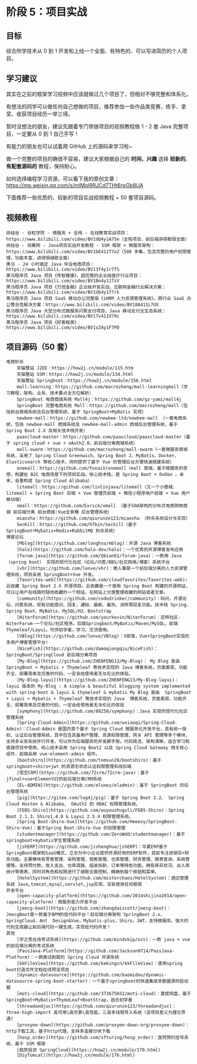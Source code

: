 # 阶段 5：项目实战

## 目标

综合所学技术从 0 到 1 开发和上线一个全面、有特色的、可以写进简历的个人项目。



## 学习建议

其实在之前的框架学习视频中应该就做过几个项目了，但相对不够完整和体系化。

有想法的同学可以做任何自己想做的项目，推荐参加一些作品类竞赛，练手、拿奖、收获项目经历一举三得。

暂时没想法的朋友，建议先跟着专门带做项目的视频教程做 1 - 2 套 Java 完整项目，一定要从 0 到 1 自己手写！

有能力的朋友也可以试着用 GitHub 上的源码来学习啦~

做一个完整的项目的确很不容易，建议大家根据自己的 **时间、兴趣** 选择 **较新的**、**有配套源码的** 教程，保持耐心。

如何选择编程学习资源，可以看下我的原创文章：https://mp.weixin.qq.com/s/mlMql9RJCd7THt6rpGb8UA

下面推荐一些优质的、较新的项目实战视频教程 + 50 套项目源码。



## 视频教程
	尚硅谷 - 谷粒学院 - 微服务 + 全栈 - 在线教育实战项目：https://www.bilibili.com/video/BV1dQ4y1A75e（全栈项目，前后端讲得都很全面）
	尚硅谷 - 尚筹网 - Java项目实战开发教程 - SSM 框架 + 微服务架构：https://www.bilibili.com/video/BV1bE411T7oZ（500 多集，包含完整的用户权限管理，功能丰富、讲得很细致全面）
	黑马 - 24 小时搞定 Java 毕设电商项目：https://www.bilibili.com/video/BV13f4y1r7fS
	黑马程序员 Java 项目《传智健康》，超完整的企业级医疗行业项目：https://www.bilibili.com/video/BV1Bo4y117zV
	黑马程序员 Java 项目《万信金融》企业级开发实战，互联网金融行业解决方案：https://www.bilibili.com/video/BV1Ub4y1f7rk
	黑马程序员 Java 项目 SaaS 移动办公完整版《iHRM 人力资源管理系统》，跨行业 SaaS 办公整合性解决方案：https://www.bilibili.com/video/BV18A411L7UX
	黑马程序员 Java 大型分布式微服务闪聚支付项目，Java 移动支付全生态系统：https://www.bilibili.com/video/BV17v411V79c
	黑马程序员 Java 项目《好客租房》：https://www.bilibili.com/video/BV1sZ4y1F7PD


## 项目源码（50 套）
	电商秒杀
		天猫整站 J2EE：https://how2j.cn/module/115.htm
		天猫整站 SSM：https://how2j.cn/module/134.html
		天猫整站 Springboot：https://how2j.cn/module/156.html
		mall-learning：https://github.com/macrozheng/mall-learningmall（学习教程，架构、业务、技术要点全方位解析）
		SpringBoot 电商商城系统 Mall4j：https://github.com/gz-yami/mall4j
		SpringBoot 完整电商系统 Mall：https://github.com/macrozheng/mall（包括前台商城系统及后台管理系统，基于 SpringBoot+MyBatis 实现）
		newbee-mall：https://github.com/newbee-ltd/newbee-mall （一套电商系统，包括 newbee-mall 商城系统及 newbee-mall-admin 商城后台管理系统，基于 Spring Boot 2.X 及相关技术栈开发）
		paascloud-master：https://github.com/paascloud/paascloud-master（基于 spring cloud + vue + oAuth2.0，前后端分离商城系统）
		mall-swarm：https://github.com/macrozheng/mall-swarm（一套微服务商城系统，采用了 Spring Cloud Greenwich、Spring Boot 2、MyBatis、Docker、Elasticsearch 等核心技术，同时提供了基于 Vue 的管理后台方便快速搭建系统）
		onemall：https://github.com/YunaiV/onemall（mall 商城，基于微服务的思想，构建在 B2C 电商场景下的项目实战。核心技术栈，是 Spring Boot + Dubbo 。未来，会重构成 Spring Cloud Alibaba）
		litemall：https://github.com/linlinjava/litemall（又一个小商城，litemall = Spring Boot 后端 + Vue 管理员前端 + 微信小程序用户前端 + Vue 用户移动端）
		xmall：https://github.com/Exrick/xmall （基于SOA架构的分布式电商购物商城 前后端分离 前台商城:Vue全家桶 后台管理系统）
		miaosha：https://github.com/qiurunze123/miaosha （秒杀系统设计与实现）
		SecKill：https://github.com/hfbin/Seckill（基于 SpringBoot+Mybatis+Redis+RabbitMQ 秒杀系统）
	博客论坛
		[Mblog](https://github.com/langhsu/mblog)：开源 Java 博客系统
		[halo](https://github.com/halo-dev/halo)：一个优秀的开源博客发布应用
		[forum-java](https://github.com/Qbian61/forum-java)：一款用 Java（spring boot） 实现的现代化社区（论坛/问答/BBS/社交网络/博客）系统平台
		[vhr](https://github.com/lenve/vhr)：微人事是一个前后端分离的人力资源管理系统，项目采用 SpringBoot+Vue 开发。
		[favorites-web](https://github.com/cloudfavorites/favorites-web):云收藏 Spring Boot 2.X 开源项目。云收藏是一个使用 Spring Boot 构建的开源网站，可以让用户在线随时随地收藏的一个网站，在网站上分类整理收藏的网站或者文章。
		[community](https://github.com/codedrinker/community)：码问，开源论坛、问答系统，现有功能提问、回复、通知、最新、最热、消除零回复功能。技术栈 Spring、Spring Boot、MyBatis、MySQL/H2、Bootstrap
		[NiterForum](https://github.com/yourkevin/NiterForum)：尼特社区-NiterForum-一个论坛/社区程序。后端Springboot/MyBatis/Maven/MySQL，前端Thymeleaf/Layui。可供初学者，学习、交流使用。
		[VBlog](https://github.com/lenve/VBlog)：V部落，Vue+SpringBoot实现的多用户博客管理平台!
		[NiceFish](https://github.com/damoqiongqiu/NiceFish)：SpringBoot/SpringCloud 前后端分离项目
		[My-Blog](https://github.com/ZHENFENG13/My-Blog)： My Blog 是由 SpringBoot + Mybatis + Thymeleaf 等技术实现的 Java 博客系统，页面美观、功能齐全、部署简单及完善的代码，一定会给使用者无与伦比的体验。
		[My-Blog-layui](https://github.com/ZHENFENG13/My-Blog-layui)：layui 版本的 My-Blog : A simple & beautiful blogging system implemented with spring-boot & layui & thymeleaf & mybatis My Blog 是由  SpringBoot + Layui + Mybatis + Thymeleaf 等技术实现的 Java  博客系统，页面美观、功能齐全、部署简单及完善的代码，一定会给使用者无与伦比的体验
		[symphony](https://github.com/88250/symphony)：Java 实现的现代化社区
	管理系统
		[Spring-Cloud-Admin](https://github.com/wxiaoqi/Spring-Cloud-Admin)：Cloud-Admin 是国内首个基于 Spring Cloud 微服务化开发平台，具有统一授权、认证后台管理系统，其中包含具备用户管理、资源权限管理、网关 API 管理等多个模块，支持多业务系统并行开发，可以作为后端服务的开发脚手架。代码简洁，架构清晰，适合学习和直接项目中使用。核心技术采用 Spring Boot2 以及 Spring Cloud Gateway 相关核心组件，前端采用 vue-element-admin 组件。
		[bootshiro](https://github.com/tomsun28/bootshiro)：基于 springboot+shiro+jwt 的资源无状态认证权限管理系统后端
		[悟空CRM](https://github.com/72crm/72crm-java)：基于jfinal+vue+ElementUI的前后端分离CRM系统
		[EL-ADMIN](https://github.com/elunez/eladmin)：基于 SpringBoot 的后台管理系统
		[pig](https://gitee.com/log4j/pig)：基于 Spring Boot 2.2、 Spring Cloud Hoxton & Alibaba、 OAuth2 的 RBAC 权限管理系统。
		[FEBS-Shiro](https://github.com/wuyouzhuguli/FEBS-Shiro)：Spring Boot 2.1.3，Shiro1.4.0 & Layui 2.5.4 权限管理系统。
		[Spring Boot-Shiro-Vue](https://github.com/Heeexy/SpringBoot-Shiro-Vue)：基于Spring Boot-Shiro-Vue 的权限管理
		[studentmanager](https://github.com/ZeroWdd/studentmanager)：基于springboot+mybatis学生管理系统
		[jshERP](https://github.com/jishenghua/jshERP)：华夏ERP基于SpringBoot框架和SaaS模式，立志为中小企业提供开源好用的ERP软件，目前专注进销存+财务功能。主要模块有零售管理、采购管理、销售管理、仓库管理、财务管理、报表查询、系统管理等。支持预付款、收入支出、仓库调拨、组装拆卸、订单等特色功能。拥有库存状况、出入库统计等报表。同时对角色和权限进行了细致全面控制，精确到每个按钮和菜单。
		[HotelSystem](https://github.com/misterchaos/HotelSystem)：酒店管理系统 Java,tomcat,mysql,servlet,jsp实现，没有使用任何框架
	开发平台
		[open-capacity-platform](https://github.com/2014shijina2014/open-capacity-platform)：微服务能力开发平台
		[jeecg-boot](https://github.com/zhangdaiscott/jeecg-boot)：JeecgBoot是一款基于BPM的低代码平台！前后端分离架构 SpringBoot 2.x，SpringCloud，Ant  Design&Vue，Mybatis-plus，Shiro，JWT，支持微服务。强大的代码生成器让前后端代码一键生成，实现低代码开发！
	其他
		[学之思在线考试系统](https://github.com/mindskip/xzs)：一款 java + vue 的前后端分离的考试系统
		[PassJava-Platform](https://github.com/Jackson0714/PassJava-Platform)：一款面试刷题的 Spring Cloud 开源系统
		[kkFileView](https://github.com/kekingcn/kkFileView)：使用spring boot打造文件文档在线预览项目
		[dynamic-datasource](https://github.com/baomidou/dynamic-datasource-spring-boot-starter)：一个基于springboot的快速集成多数据源的启动器
		[moti-cloud](https://github.com/373675032/moti-cloud)：莫提网盘，基于 SpringBoot+MyBatis+ThymeLeaf+BootStrap，适合初学者
		[threadandjuc](https://github.com/qiurunze123/threadandjuc)：three-high-import 高可用\高可靠\高性能，三高多线程导入系统（该项目意义为理论贯通)
		[proxyee-down](https://github.com/proxyee-down-org/proxyee-down)：http下载工具，基于http代理，支持多连接分块下载
		[hosp_order](https://github.com/sfturing/hosp_order)：医院预约挂号系统，基于 SSM 框架
		[趋势投资 SpringCloud](https://how2j.cn/module/170.html)
		[DiyTomcat](https://how2j.cn/module/176.html)